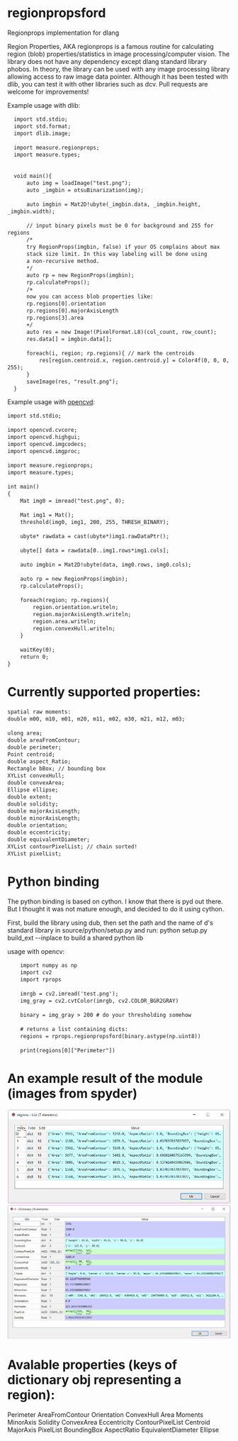 # regionpropsford
Regionprops implementation for dlang

Region Properties, AKA regionprops is a famous routine for calculating region (blob) properties/statistics in image processing/computer vision. The library does not have any dependency except dlang standard library phobos. In theory, the library can be used with any image processing library allowing access to raw image data pointer. Although it has been tested with dlib, you can test it with other libraries such as dcv. Pull requests are welcome for improvements!

Example usage with dlib:
```
  import std.stdio;
  import std.format;
  import dlib.image;

  import measure.regionprops;
  import measure.types;


  void main(){
      auto img = loadImage("test.png");
      auto _imgbin = otsuBinarization(img);

      auto imgbin = Mat2D!ubyte(_imgbin.data, _imgbin.height, _imgbin.width);
      
      // input binary pixels must be 0 for background and 255 for regions
      /* 
      try RegionProps(imgbin, false) if your OS complains about max
      stack size limit. In this way labeling will be done using
      a non-recursive method.
      */
      auto rp = new RegionProps(imgbin);
      rp.calculateProps();
      /+
      now you can access blob properties like:
      rp.regions[0].orientation
      rp.regions[0].majorAxisLength
      rp.regions[3].area
      +/
      auto res = new Image!(PixelFormat.L8)(col_count, row_count);
      res.data[] = imgbin.data[];

      foreach(i, region; rp.regions){ // mark the centroids
          res[region.centroid.x, region.centroid.y] = Color4f(0, 0, 0, 255);
      }
      saveImage(res, "result.png");
  }
  ```
Example usage with [opencvd](https://github.com/aferust/opencvd):
```
import std.stdio;

import opencvd.cvcore;
import opencvd.highgui;
import opencvd.imgcodecs;
import opencvd.imgproc;

import measure.regionprops;
import measure.types;

int main()
{
    Mat img0 = imread("test.png", 0);
    
    Mat img1 = Mat();
    threshold(img0, img1, 200, 255, THRESH_BINARY);
    
    ubyte* rawdata = cast(ubyte*)img1.rawDataPtr();
    
    ubyte[] data = rawdata[0..img1.rows*img1.cols];
    
    auto imgbin = Mat2D!ubyte(data, img0.rows, img0.cols);
    
    auto rp = new RegionProps(imgbin);
    rp.calculateProps();
    
    foreach(region; rp.regions){
        region.orientation.writeln;
        region.majorAxisLength.writeln;
        region.area.writeln;
        region.convexHull.writeln;
    }
    
    waitKey(0);
    return 0;
}
  ```
  
# Currently supported properties:
    
    spatial raw moments:
    double m00, m10, m01, m20, m11, m02, m30, m21, m12, m03;
    
    ulong area;
    double areaFromContour;
    double perimeter;
    Point centroid;
    double aspect_Ratio;
    Rectangle bBox; // bounding box
    XYList convexHull;
    double convexArea;
    Ellipse ellipse;
    double extent;
    double solidity;
    double majorAxisLength;
    double minorAxisLength;
    double orientation;
    double eccentricity;
    double equivalentDiameter;
    XYList contourPixelList; // chain sorted!
    XYList pixelList;

# Python binding
The python binding is based on cython. I know that there is pyd out there.
But I thought it was not mature enough, and decided to do it using cython.

First, build the library using dub, then set the path and the name of 
d's standard library in source/python/setup.py and run:
    python setup.py build_ext --inplace
to build a shared python lib

usage with opencv:
```
    import numpy as np
    import cv2
    import rprops

    imrgb = cv2.imread('test.png');
    img_gray = cv2.cvtColor(imrgb, cv2.COLOR_BGR2GRAY)

    binary = img_gray > 200 # do your thresholding somehow

    # returns a list containing dicts:
    regions = rprops.regionpropsford(binary.astype(np.uint8)) 

    print(regions[0]["Perimeter"])
```
# An example result of the module (images from spyder)
![Alt text](/source/python/doc_images/regions.png?raw=true "regions")
![Alt text](/source/python/doc_images/aregion.png?raw=true "A region with properties")

# Avalable properties (keys of dictionary obj representing a region):

Perimeter
AreaFromContour
Orientation
ConvexHull
Area
Moments
MinorAxis
Solidity
ConvexArea
Eccentricity
ContourPixelList
Centroid
MajorAxis
PixelList
BoundingBox
AspectRatio
EquivalentDiameter
Ellipse

